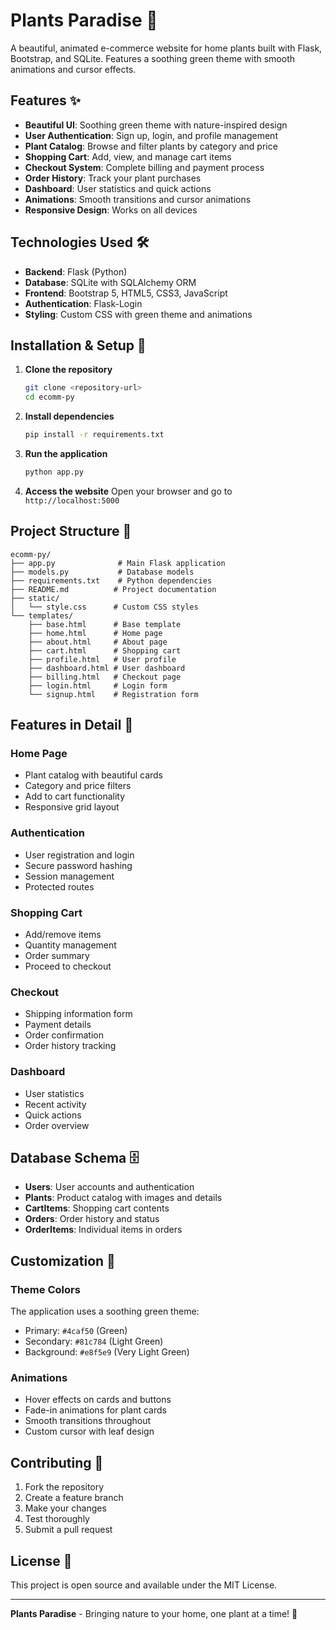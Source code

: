 # Plants Paradise 🌿

A beautiful, animated e-commerce website for home plants built with Flask, Bootstrap, and SQLite. Features a soothing green theme with smooth animations and cursor effects.

## Features ✨

- **Beautiful UI**: Soothing green theme with nature-inspired design
- **User Authentication**: Sign up, login, and profile management
- **Plant Catalog**: Browse and filter plants by category and price
- **Shopping Cart**: Add, view, and manage cart items
- **Checkout System**: Complete billing and payment process
- **Order History**: Track your plant purchases
- **Dashboard**: User statistics and quick actions
- **Animations**: Smooth transitions and cursor animations
- **Responsive Design**: Works on all devices

## Technologies Used 🛠️

- **Backend**: Flask (Python)
- **Database**: SQLite with SQLAlchemy ORM
- **Frontend**: Bootstrap 5, HTML5, CSS3, JavaScript
- **Authentication**: Flask-Login
- **Styling**: Custom CSS with green theme and animations

## Installation & Setup 🚀

1. **Clone the repository**
   ```bash
   git clone <repository-url>
   cd ecomm-py
   ```

2. **Install dependencies**
   ```bash
   pip install -r requirements.txt
   ```

3. **Run the application**
   ```bash
   python app.py
   ```

4. **Access the website**
   Open your browser and go to `http://localhost:5000`

## Project Structure 📁

```
ecomm-py/
├── app.py              # Main Flask application
├── models.py           # Database models
├── requirements.txt    # Python dependencies
├── README.md          # Project documentation
├── static/
│   └── style.css      # Custom CSS styles
└── templates/
    ├── base.html      # Base template
    ├── home.html      # Home page
    ├── about.html     # About page
    ├── cart.html      # Shopping cart
    ├── profile.html   # User profile
    ├── dashboard.html # User dashboard
    ├── billing.html   # Checkout page
    ├── login.html     # Login form
    └── signup.html    # Registration form
```

## Features in Detail 🌟

### Home Page
- Plant catalog with beautiful cards
- Category and price filters
- Add to cart functionality
- Responsive grid layout

### Authentication
- User registration and login
- Secure password hashing
- Session management
- Protected routes

### Shopping Cart
- Add/remove items
- Quantity management
- Order summary
- Proceed to checkout

### Checkout
- Shipping information form
- Payment details
- Order confirmation
- Order history tracking

### Dashboard
- User statistics
- Recent activity
- Quick actions
- Order overview

## Database Schema 🗄️

- **Users**: User accounts and authentication
- **Plants**: Product catalog with images and details
- **CartItems**: Shopping cart contents
- **Orders**: Order history and status
- **OrderItems**: Individual items in orders

## Customization 🎨

### Theme Colors
The application uses a soothing green theme:
- Primary: `#4caf50` (Green)
- Secondary: `#81c784` (Light Green)
- Background: `#e8f5e9` (Very Light Green)

### Animations
- Hover effects on cards and buttons
- Fade-in animations for plant cards
- Smooth transitions throughout
- Custom cursor with leaf design

## Contributing 🤝

1. Fork the repository
2. Create a feature branch
3. Make your changes
4. Test thoroughly
5. Submit a pull request

## License 📄

This project is open source and available under the MIT License.

---

**Plants Paradise** - Bringing nature to your home, one plant at a time! 🌱 